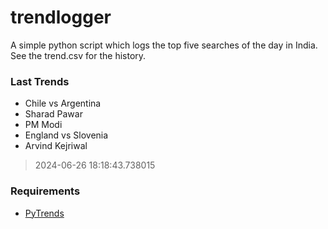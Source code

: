 # trendlogger
A simple python script which logs the top five searches of the day in India.<br>See the trend.csv for the history.<br>

<!-- Last Trends -->
### Last Trends
* Chile vs Argentina
* Sharad Pawar
* PM Modi
* England vs Slovenia
* Arvind Kejriwal
> 2024-06-26 18:18:43.738015

<!-- Requirements -->
### Requirements
* [PyTrends](https://github.com/dreyco676/pytrends)
